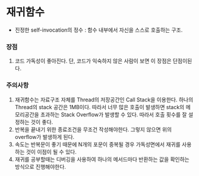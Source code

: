 # 재귀함수
- 진정한 self-invocation의 정수 : 함수 내부에서 자신을 스스로 호출하는 구조.

### 장점
1. 코드 가독성이 좋아진다. 단, 코드가 익숙하지 않은 사람이 보면 이 장점은 단점이된다.

### 주의사항
1. 재귀함수는 자료구조 자체를 Thread의 저장공간인 Call Stack을 이용한다. 하나의 Thread의 stack 공간은 1MB이다. 따라서 너무 많은 호출이 발생하면 stack의 메모리공간을 초과하는
Stack Overflow가  발생할 수 있다. 따라서 호출 횟수를 잘 설정하는 것이 좋다.
2. 반복을 끝내기 위한 종료조건을 무조건 작성해야한다. 그렇지 않으면 위의 overflow가 발생하게 된다.
3. 속도는 반복문이 좋기 때문에 N개의 포문이 중복될 경우 가독성면에서 재귀를 사용하는 것이 이점이 될 수 있다.
4. 재귀를 공부할때는 디버깅을 사용하여 하나의 메서드마다 반환하는 값을 확인하는 방식으로 진행해야한다.
